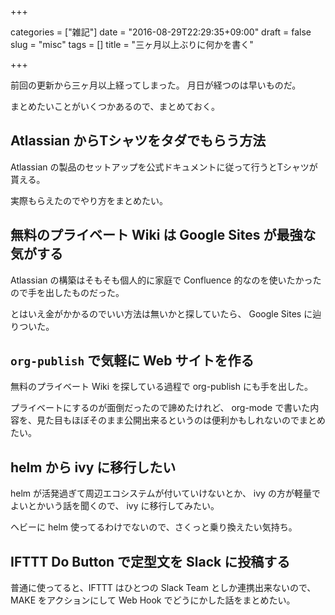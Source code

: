 +++

categories = ["雑記"]
date = "2016-08-29T22:29:35+09:00"
draft = false
slug = "misc"
tags = []
title = "三ヶ月以上ぶりに何かを書く"

+++

前回の更新から三ヶ月以上経ってしまった。
月日が経つのは早いものだ。

まとめたいことがいくつかあるので、まとめておく。

## Atlassian からTシャツをタダでもらう方法 ##

Atlassian の製品のセットアップを公式ドキュメントに従って行うとTシャツが貰える。

実際もらえたのでやり方をまとめたい。

## 無料のプライベート Wiki は Google Sites が最強な気がする ##

Atlassian の構築はそもそも個人的に家庭で Confluence 的なのを使いたかったので手を出したものだった。

とはいえ金がかかるのでいい方法は無いかと探していたら、 Google Sites に辿りついた。

## `org-publish` で気軽に Web サイトを作る ##

無料のプライベート Wiki を探している過程で org-publish にも手を出した。

プライベートにするのが面倒だったので諦めたけれど、
org-mode で書いた内容を、見た目もほぼそのまま公開出来るというのは便利かもしれないのでまとめたい。

## helm から ivy に移行したい ##

helm が活発過ぎて周辺エコシステムが付いていけないとか、
ivy の方が軽量でよいとかいう話を聞くので、 ivy に移行してみたい。

ヘビーに helm 使ってるわけでないので、さくっと乗り換えたい気持ち。

## IFTTT Do Button で定型文を Slack に投稿する ##

普通に使ってると、IFTTT はひとつの Slack Team としか連携出来ないので、
MAKE をアクションにして Web Hook でどうにかした話をまとめたい。
